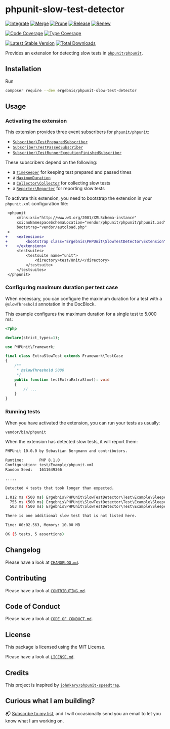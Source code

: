 # phpunit-slow-test-detector

[![Integrate](https://github.com/ergebnis/phpunit-slow-test-detector/workflows/Integrate/badge.svg)](https://github.com/ergebnis/phpunit-slow-test-detector/actions)
[![Merge](https://github.com/ergebnis/phpunit-slow-test-detector/workflows/Merge/badge.svg)](https://github.com/ergebnis/phpunit-slow-test-detector/actions)
[![Prune](https://github.com/ergebnis/phpunit-slow-test-detector/workflows/Prune/badge.svg)](https://github.com/ergebnis/phpunit-slow-test-detector/actions)
[![Release](https://github.com/ergebnis/phpunit-slow-test-detector/workflows/Release/badge.svg)](https://github.com/ergebnis/phpunit-slow-test-detector/actions)
[![Renew](https://github.com/ergebnis/phpunit-slow-test-detector/workflows/Renew/badge.svg)](https://github.com/ergebnis/phpunit-slow-test-detector/actions)

[![Code Coverage](https://codecov.io/gh/ergebnis/phpunit-slow-test-detector/branch/main/graph/badge.svg)](https://codecov.io/gh/ergebnis/phpunit-slow-test-detector)
[![Type Coverage](https://shepherd.dev/github/ergebnis/phpunit-slow-test-detector/coverage.svg)](https://shepherd.dev/github/ergebnis/phpunit-slow-test-detector)

[![Latest Stable Version](https://poser.pugx.org/ergebnis/phpunit-slow-test-detector/v/stable)](https://packagist.org/packages/ergebnis/phpunit-slow-test-detector)
[![Total Downloads](https://poser.pugx.org/ergebnis/phpunit-slow-test-detector/downloads)](https://packagist.org/packages/ergebnis/phpunit-slow-test-detector)

Provides an extension for detecting slow tests in [`phpunit/phpunit`](https://github.com/sebastianbergmann/phpunit).

## Installation

Run

```sh
composer require --dev ergebnis/phpunit-slow-test-detector
```

## Usage

### Activating the extension

This extension provides three event subscribers for `phpunit/phpunit`:

- [`Subscriber\TestPreparedSubscriber`](src/Subscriber/TestPreparedSubscriber.php)
- [`Subscriber\TestPassedSubscriber`](src/Subscriber/TestPassedSubscriber.php)
- [`Subscriber\TestRunnerExecutionFinishedSubscriber`](src/Subscriber/TestRunnerExecutionFinishedSubscriber.php)

These subscribers depend on the following:

- a [`TimeKeeper`](src/TimeKeeper.php) for keeping test prepared and passed times
- a [`MaximumDuration`](src/MaximumDuration.php)
- a [`Collector\Collector`](src/Collector/Collector.php) for collecting slow tests
- a [`Reporter\Reporter`](src/Reporter/Reporter.php) for reporting slow tests

To activate this extension, you need to bootstrap the extension in your `phpunit.xml` configuration file:

```diff
 <phpunit
     xmlns:xsi="http://www.w3.org/2001/XMLSchema-instance"
     xsi:noNamespaceSchemaLocation="vendor/phpunit/phpunit/phpunit.xsd"
     bootstrap="vendor/autoload.php"
 >
+    <extensions>
+        <bootstrap class="Ergebnis\PHPUnit\SlowTestDetector\Extension"/>
+    </extensions>
     <testsuites>
         <testsuite name="unit">
             <directory>test/Unit/</directory>
         </testsuite>
     </testsuites>
 </phpunit>
```

### Configuring maximum duration per test case

When necessary, you can configure the maximum duration for a test with a `@slowThreshold` annotation in the DocBlock.

This example configures the maximum duration for a single test to 5.000 ms:

```php
<?php

declare(strict_types=1);

use PHPUnit\Framework;

final class ExtraSlowTest extends Framework\TestCase
{
    /**
     * @slowThreshold 5000
     */
    public function testExtraExtraSlow(): void
    {
        // ...
    }
}
```

### Running tests

When you have activated the extension, you can run your tests as usually:

```sh
vendor/bin/phpunit
```

When the extension has detected slow tests, it will report them:

```sh
PHPUnit 10.0.0 by Sebastian Bergmann and contributors.

Runtime:       PHP 8.1.0
Configuration: test/Example/phpunit.xml
Random Seed:   1611649366

.....                                                                                                                                                                                                                                                                                                             5 / 5 (100%)

Detected 4 tests that took longer than expected.

1,012 ms (500 ms) Ergebnis\PHPUnit\SlowTestDetector\Test\Example\SleeperTest::testSleeperSleepsOneSecond
  755 ms (500 ms) Ergebnis\PHPUnit\SlowTestDetector\Test\Example\SleeperTest::testSleeperSleepsThreeQuartersOfASecond
  503 ms (500 ms) Ergebnis\PHPUnit\SlowTestDetector\Test\Example\SleeperTest::testSleeperSleepsHalfASeconds

There is one additional slow test that is not listed here.

Time: 00:02.563, Memory: 10.00 MB

OK (5 tests, 5 assertions)
```

## Changelog

Please have a look at [`CHANGELOG.md`](CHANGELOG.md).

## Contributing

Please have a look at [`CONTRIBUTING.md`](.github/CONTRIBUTING.md).

## Code of Conduct

Please have a look at [`CODE_OF_CONDUCT.md`](https://github.com/ergebnis/.github/blob/main/CODE_OF_CONDUCT.md).

## License

This package is licensed using the MIT License.

Please have a look at [`LICENSE.md`](LICENSE.md).

## Credits

This project is inspired by [`johnkary/phpunit-speedtrap`](https://github.com/johnkary/phpunit-speedtrap).

## Curious what I am building?

:mailbox_with_mail: [Subscribe to my list](https://localheinz.com/projects/), and I will occasionally send you an email to let you know what I am working on.

